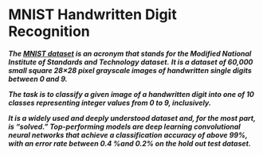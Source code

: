 # MNIST Handwritten Digit Recognition
***The [MNIST dataset](https://en.wikipedia.org/wiki/MNIST_database) is an acronym that stands for the Modified National Institute of Standards and Technology dataset.***
***It is a dataset of 60,000 small square 28×28 pixel grayscale images of handwritten single digits between 0 and 9.***

***The task is to classify a given image of a handwritten digit into one of 10 classes representing integer values from 0 to 9, inclusively.***

***It is a widely used and deeply understood dataset and, for the most part, is “solved.” Top-performing models are deep learning convolutional neural networks that achieve a classification accuracy of above 99%, with an error rate between 0.4 %and 0.2% on the hold out test dataset.***
